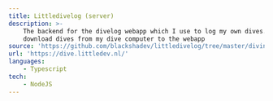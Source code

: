 ```yaml
---
title: Littledivelog (server)
description: >-
    The backend for the divelog webapp which I use to log my own dives. I also have a client to
    download dives from my dive computer to the webapp
source: 'https://github.com/blackshadev/littledivelog/tree/master/divingserver'
url: 'https://dive.littledev.nl/'
languages:
    - Typescript
tech:
    - NodeJS
---
```

